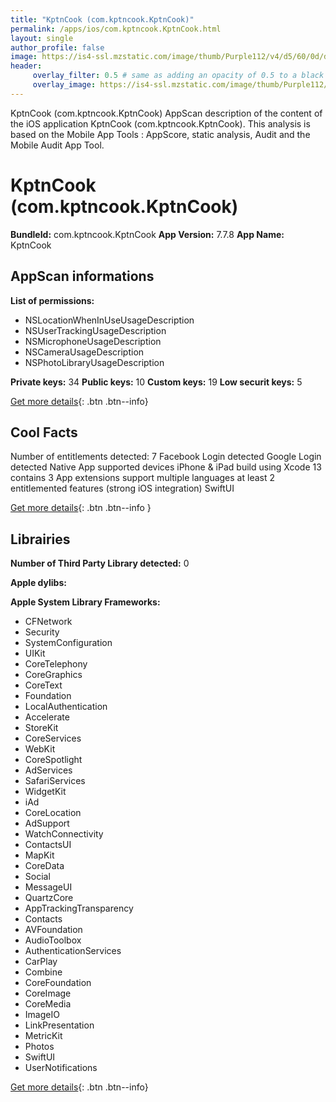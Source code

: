 ```yaml
---
title: "KptnCook (com.kptncook.KptnCook)"
permalink: /apps/ios/com.kptncook.KptnCook.html
layout: single
author_profile: false
image: https://is4-ssl.mzstatic.com/image/thumb/Purple112/v4/d5/60/0d/d5600db4-5ba7-cb7d-1e60-686ddc1e1d3b/AppIcon-1x_U007emarketing-0-7-0-85-220.png/512x512bb.jpg
header: 
     overlay_filter: 0.5 # same as adding an opacity of 0.5 to a black background
     overlay_image: https://is4-ssl.mzstatic.com/image/thumb/Purple112/v4/d5/60/0d/d5600db4-5ba7-cb7d-1e60-686ddc1e1d3b/AppIcon-1x_U007emarketing-0-7-0-85-220.png/512x512bb.jpg
---
```

KptnCook (com.kptncook.KptnCook) AppScan description of the content of the iOS application KptnCook (com.kptncook.KptnCook). This analysis is based on the Mobile App Tools : AppScore, static analysis, Audit and the Mobile Audit App Tool.

# KptnCook (com.kptncook.KptnCook)

**BundleId:** com.kptncook.KptnCook
**App Version:** 7.7.8
**App Name:** KptnCook


## AppScan informations 

**List of permissions:** 
- NSLocationWhenInUseUsageDescription
- NSUserTrackingUsageDescription
- NSMicrophoneUsageDescription
- NSCameraUsageDescription
- NSPhotoLibraryUsageDescription
  
  
**Private keys:** 34
**Public keys:** 10
**Custom keys:** 19
**Low securit keys:** 5
  
[Get more details](/pricing.html){: .btn .btn--info}

## Cool Facts

Number of entitlements detected: 7
Facebook Login detected
Google Login detected
Native App
supported devices iPhone & iPad
build using Xcode 13
contains 3 App extensions
support multiple languages
at least 2 entitlemented features (strong iOS integration)
SwiftUI
  
[Get more details](/pricing.html){: .btn .btn--info }

## Librairies 
**Number of Third Party Library detected:** 0


**Apple dylibs:**


**Apple System Library Frameworks:**
- CFNetwork
- Security
- SystemConfiguration
- UIKit
- CoreTelephony
- CoreGraphics
- CoreText
- Foundation
- LocalAuthentication
- Accelerate
- StoreKit
- CoreServices
- WebKit
- CoreSpotlight
- AdServices
- SafariServices
- WidgetKit
- iAd
- CoreLocation
- AdSupport
- WatchConnectivity
- ContactsUI
- MapKit
- CoreData
- Social
- MessageUI
- QuartzCore
- AppTrackingTransparency
- Contacts
- AVFoundation
- AudioToolbox
- AuthenticationServices
- CarPlay
- Combine
- CoreFoundation
- CoreImage
- CoreMedia
- ImageIO
- LinkPresentation
- MetricKit
- Photos
- SwiftUI
- UserNotifications


  
[Get more details](/pricing.html){: .btn .btn--info}

